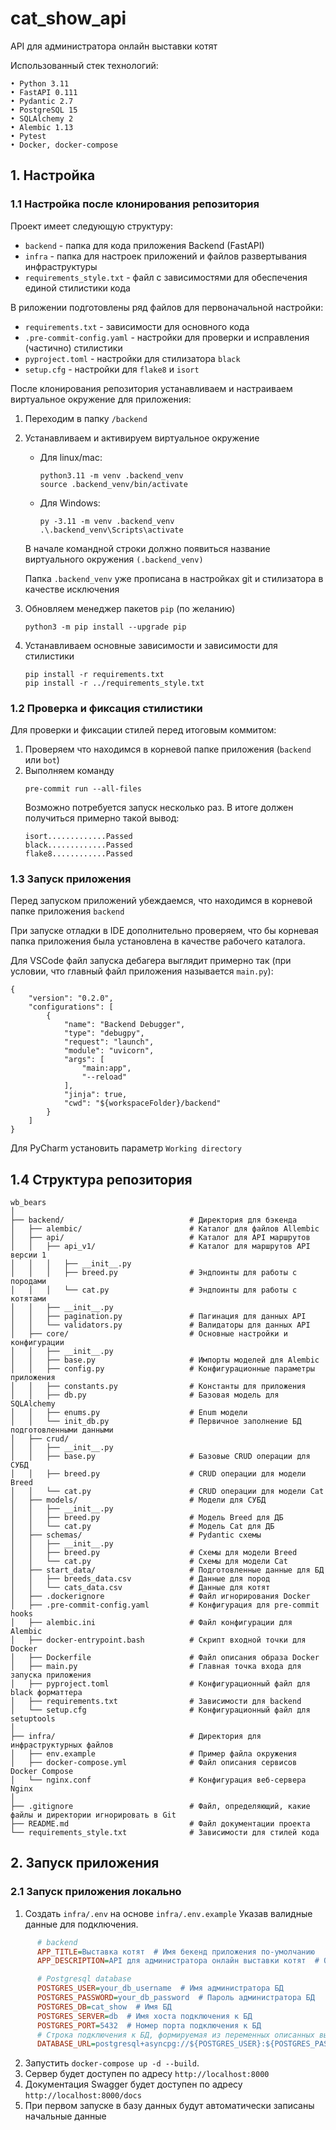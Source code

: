 # cat_show_api
API для администратора онлайн выставки котят

Использованный стек технологий:

	• Python 3.11
	• FastAPI 0.111
	• Pydantic 2.7
	• PostgreSQL 15
	• SQLAlchemy 2
    • Alembic 1.13
    • Pytest
	• Docker, docker-compose

## 1. Настройка
### 1.1 Настройка после клонирования репозитория

Проект имеет следующую структуру:
- `backend` - папка для кода приложения Backend (FastAPI)
- `infra` - папка для настроек приложений и файлов развертывания инфраструктуры
- `requirements_style.txt` - файл с зависимостями для обеспечения единой 
  стилистики кода

В риложении подготовлены ряд файлов для первоначальной настройки:
- `requirements.txt` - зависимости для основного кода
- `.pre-commit-config.yaml` - настройки для проверки и исправления 
  (частично) стилистики
- `pyproject.toml` - настройки для стилизатора `black`
- `setup.cfg` - настройки для `flake8` и `isort`

После клонирования репозитория устанавливаем и настраиваем 
виртуальное окружение для приложения:

1. Переходим в папку `/backend`
2. Устанавливаем и активируем виртуальное окружение
    - Для linux/mac:
      ```shell
      python3.11 -m venv .backend_venv
      source .backend_venv/bin/activate
      ```
    - Для Windows:
      ```shell
      py -3.11 -m venv .backend_venv
      .\.backend_venv\Scripts\activate
      ```
    В начале командной строки должно появиться название виртуального окружения `(.backend_venv)`

    Папка `.backend_venv` уже прописана в настройках git и стилизатора в 
    качестве исключения
3. Обновляем менеджер пакетов `pip` (по желанию)
    ```shell
    python3 -m pip install --upgrade pip
    ```
4. Устанавливаем основные зависимости и зависимости для стилистики
    ```shell
    pip install -r requirements.txt
    pip install -r ../requirements_style.txt
    ```

### 1.2 Проверка и фиксация стилистики

Для проверки и фиксации стилей перед итоговым коммитом:
1. Проверяем что находимся в корневой папке приложения (`backend` или `bot`)
2. Выполняем команду
    ```shell
    pre-commit run --all-files
    ```
    Возможно потребуется запуск несколько раз.
    В итоге должен получиться примерно такой вывод:
    ```
    isort.............Passed
    black.............Passed
    flake8............Passed
    ```
   
### 1.3 Запуск приложения

Перед запуском приложений убеждаемся, что находимся в корневой папке 
приложения `backend`

При запуске отладки в IDE дополнительно проверяем, что бы корневая папка 
приложения была установлена в качестве рабочего каталога.

Для VSCode файл запуска дебагера выглядит примерно так (при условии, что 
главный файл приложения называется `main.py`):
```
{
    "version": "0.2.0",
    "configurations": [
        {
            "name": "Backend Debugger",
            "type": "debugpy",
            "request": "launch",
            "module": "uvicorn",
            "args": [
                "main:app",
                "--reload"
            ],
            "jinja": true,
            "cwd": "${workspaceFolder}/backend"
        }
    ]
}
```

Для PyCharm установить параметр `Working directory`

## 1.4 Структура репозитория

```shell
wb_bears
│
├── backend/                            # Директория для бэкенда
│   ├── alembic/                        # Каталог для файлов Allembic
│   ├── api/                            # Каталог для API маршрутов
│   │   ├── api_v1/                     # Каталог для маршрутов API версии 1
│   │   │   ├── __init__.py             
│   │   │   ├── breed.py                # Эндпоинты для работы с породами
│   │   │   └── cat.py                  # Эндпоинты для работы с котятами
│   │   ├── __init__.py                 
│   │   ├── pagination.py               # Пагинация для данных API
│   │   └── validators.py               # Валидаторы для данных API
│   ├── core/                           # Основные настройки и конфигурации
│   │   ├── __init__.py                 
│   │   ├── base.py                     # Импорты моделей для Alembic
│   │   ├── config.py                   # Конфигурационные параметры приложения
│   │   ├── constants.py                # Константы для приложения
│   │   ├── db.py                       # Базовая модель для SQLAlchemy
│   │   ├── enums.py                    # Enum модели
│   │   └── init_db.py                  # Первичное заполнение БД подготовленными данными
│   ├── crud/                           
│   │   ├── __init__.py                 
│   │   ├── base.py                     # Базовые CRUD операции для СУБД
│   │   ├── breed.py                    # CRUD операции для модели Breed
│   │   └── cat.py                      # CRUD операции для модели Cat
│   ├── models/                         # Модели для СУБД
│   │   ├── __init__.py                 
│   │   ├── breed.py                    # Модель Breed для ДБ
│   │   └── cat.py                      # Модель Cat для ДБ
│   ├── schemas/                        # Pydantic схемы
│   │   ├── __init__.py                 
│   │   ├── breed.py                    # Схемы для модели Breed 
│   │   └── cat.py                      # Схемы для модели Cat 
│   ├── start_data/                     # Подготовленные данные для БД
│   │   ├── breeds_data.csv             # Данные для пород
│   │   └── cats_data.csv               # Данные для котят
│   ├── .dockerignore                   # Файл игнорирования Docker
│   ├── .pre-commit-config.yaml         # Конфигурация для pre-commit hooks
│   ├── alembic.ini                     # Файл конфигурации для Alembic
│   ├── docker-entrypoint.bash          # Скрипт входной точки для Docker
│   ├── Dockerfile                      # Файл описания образа Docker
│   ├── main.py                         # Главная точка входа для запуска приложения
│   ├── pyproject.toml                  # Конфигурационный файл для black форматтера
│   ├── requirements.txt                # Зависимости для backend
│   └── setup.cfg                       # Конфигурационный файл для setuptools
│
├── infra/                              # Директория для инфраструктурных файлов
│   ├── env.example                     # Пример файла окружения
│   ├── docker-compose.yml              # Файл описания сервисов Docker Compose
│   └── nginx.conf                      # Конфигурация веб-сервера Nginx
│
├── .gitignore                          # Файл, определяющий, какие файлы и директории игнорировать в Git
├── README.md                           # Файл документации проекта
└── requirements_style.txt              # Зависимости для стилей кода
```

## 2. Запуск приложения
### 2.1 Запуск приложения локально

1. Создать `infra/.env` на основе `infra/.env.example` Указав валидные данные для подключения.


```ini
      # backend
      APP_TITLE=Выставка котят  # Имя бекенд приложения по-умолчанию
      APP_DESCRIPTION=API для администратора онлайн выставки котят  # Описание бекенд приложения по-умолчанию

      # Postgresql database
      POSTGRES_USER=your_db_username  # Имя администратора БД
      POSTGRES_PASSWORD=your_db_password  # Пароль администратора БД
      POSTGRES_DB=cat_show  # Имя БД 
      POSTGRES_SERVER=db  # Имя хоста подключения к БД
      POSTGRES_PORT=5432  # Номер порта подключения к БД
      # Строка подключения к БД, формируемая из переменных описанных выше
      DATABASE_URL=postgresql+asyncpg://${POSTGRES_USER}:${POSTGRES_PASSWORD}@${POSTGRES_SERVER}:${POSTGRES_PORT}/${POSTGRES_DB}

```

2. Запустить `docker-compose up -d --build`.
3. Сервер будет доступен по адресу `http://localhost:8000`
4. Документация Swagger будет доступен по адресу `http://localhost:8000/docs`
5. При первом запуске в базу данных будут автоматически записаны начальные данные
